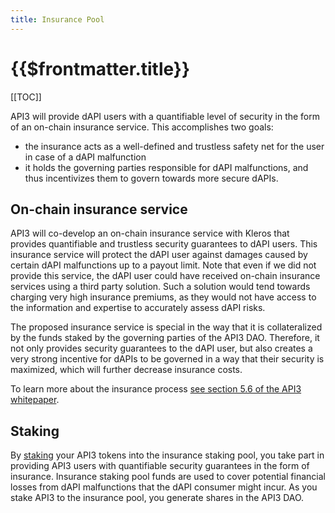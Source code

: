 ```yaml
---
title: Insurance Pool
---
```


# {{$frontmatter.title}}

<TocHeader />
[[TOC]]

API3 will provide dAPI users with a quantifiable level of security in the form of an
on-chain insurance service. This accomplishes two goals:

- the insurance acts as a
well-defined and trustless safety net for the user in case of a dAPI malfunction
-  it holds the governing parties responsible for dAPI malfunctions, and thus incentivizes them to govern towards more secure dAPIs.



## On-chain insurance service

API3 will co-develop an on-chain insurance service with Kleros that provides quantifiable and trustless security guarantees to dAPI users. This insurance service will protect the dAPI user against damages caused by certain dAPI malfunctions up to a payout limit. Note that even if we did not provide this service, the dAPI user
could have received on-chain insurance services using a third party solution.
Such a solution would tend towards charging very high insurance premiums, as they
would not have access to the information and expertise to accurately assess dAPI
risks.

The proposed insurance service is special in the way that it is collateralized by the funds staked by the governing parties of the API3 DAO. Therefore, it not only provides security guarantees to the dAPI user, but also creates a very strong incentive for dAPIs to be governed in a way that their security is maximized, which will further decrease insurance costs.

To learn more about the insurance process <a href="/api3-whitepaper-v1.0.1.pdf#Insurance process" target="api3-docs">see section 5.6 of the API3 whitepaper</a>.


## Staking

By [staking](tokens.md#staked-tokens) your API3 tokens into the insurance staking pool, you take part in providing API3 users with quantifiable security guarantees in the form of insurance. Insurance staking pool funds are used to cover potential financial losses from dAPI malfunctions that the dAPI consumer might incur. As you stake API3 to the insurance pool, you generate shares in the API3 DAO.


